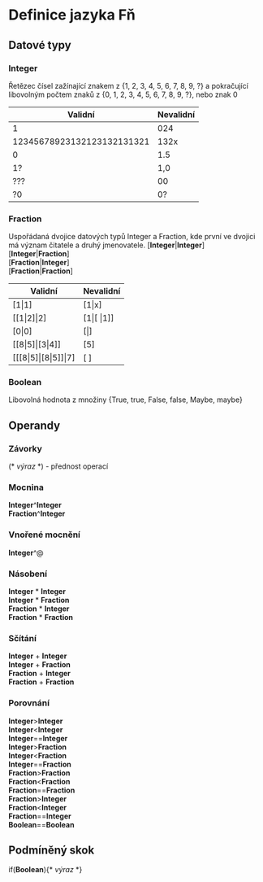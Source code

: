 # Definice jazyka Fň
## Datové typy
### Integer 

Řetězec čísel zažínající znakem z {1, 2, 3, 4, 5, 6, 7, 8, 9, ?} a pokračující libovolným počtem znaků z {0, 1, 2, 3, 4, 5, 6, 7, 8, 9, ?}, nebo znak 0   

| Validní  | Nevalidní |
| ------------- | ------------- |
| 1  | 024  |
| 12345678923132123132131321  | 132x |  
|0|1.5|
|1?|1,0|
|???|00|
|?0|0?|

### Fraction 

Uspořádaná dvojice datových typů Integer a Fraction, kde první ve dvojici má význam čitatele a druhý jmenovatele. 
[**Integer**|**Integer**]  
[**Integer**|**Fraction**]  
[**Fraction**|**Integer**]  
[**Fraction**|**Fraction**]  


| Validní  | Nevalidní |
| ------------- | ------------- |
| [1\|1] | [1\|x]  |
| [[1\|2]\|2]  | [1\|[ \|1]] |  
| [0\|0] |[\|]|
| [[8\|5]\|[3\|4]] |[5]|
| [[[8\|5]\|[8\|5]]\|7] |[ ]|

### Boolean
Libovolná hodnota z množiny {True, true, False, false, Maybe, maybe}

## Operandy

### Závorky 
(* *výraz* *) - přednost operací  
### Mocnina 
**Integer**^**Integer**  
**Fraction**^**Integer**  

### Vnořené mocnění 
**Integer**^@  

### Násobení  
**Integer** * **Integer**  
**Integer** * **Fraction**  
**Fraction** * **Integer**  
**Fraction** * **Fraction**  
### Sčítání 
**Integer** + **Integer**  
**Integer** + **Fraction**  
**Fraction** + **Integer**  
**Fraction** + **Fraction**  

### Porovnání
**Integer**>**Integer**  
**Integer**<**Integer**  
**Integer**==**Integer**  
**Integer**>**Fraction**  
**Integer**<**Fraction**  
**Integer**==**Fraction**  
**Fraction**>**Fraction**  
**Fraction**<**Fraction**  
**Fraction**==**Fraction**  
**Fraction**>**Integer**  
**Fraction**<**Integer**  
**Fraction**==**Integer**  
**Boolean**==**Boolean**  

## Podmíněný skok
if(**Boolean**){* *výraz* *}
